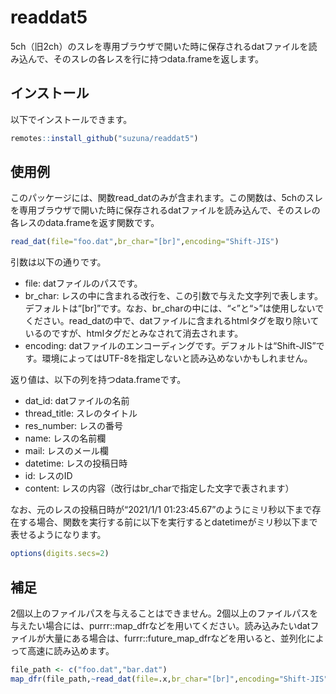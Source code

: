 
<!-- README.md is generated from README.Rmd. Please edit that file -->

# readdat5

5ch（旧2ch）のスレを専用ブラウザで開いた時に保存されるdatファイルを読み込んで、そのスレの各レスを行に持つdata.frameを返します。

<!-- badges: start -->

<!-- badges: end -->

## インストール

以下でインストールできます。

``` r
remotes::install_github("suzuna/readdat5")
```

## 使用例

このパッケージには、関数read\_datのみが含まれます。この関数は、5chのスレを専用ブラウザで開いた時に保存されるdatファイルを読み込んで、そのスレの各レスのdata.frameを返す関数です。

``` r
read_dat(file="foo.dat",br_char="[br]",encoding="Shift-JIS")
```

引数は以下の通りです。

  - file: datファイルのパスです。
  - br\_char:
    レスの中に含まれる改行を、この引数で与えた文字列で表します。デフォルトは“\[br\]”です。なお、br\_charの中には、“\<”と“\>”は使用しないでください。read\_datの中で、datファイルに含まれるhtmlタグを取り除いているのですが、htmlタグだとみなされて消去されます。
  - encoding:
    datファイルのエンコーディングです。デフォルトは“Shift-JIS”です。環境によってはUTF-8を指定しないと読み込めないかもしれません。

返り値は、以下の列を持つdata.frameです。

  - dat\_id: datファイルの名前
  - thread\_title: スレのタイトル
  - res\_number: レスの番号
  - name: レスの名前欄
  - mail: レスのメール欄
  - datetime: レスの投稿日時
  - id: レスのID
  - content: レスの内容（改行はbr\_charで指定した文字で表されます）

なお、元のレスの投稿日時が“2021/1/1
01:23:45.67”のようにミリ秒以下まで存在する場合、関数を実行する前に以下を実行するとdatetimeがミリ秒以下まで表せるようになります。

``` r
options(digits.secs=2)
```

## 補足

2個以上のファイルパスを与えることはできません。2個以上のファイルパスを与えたい場合には、purrr::map\_dfrなどを用いてください。読み込みたいdatファイルが大量にある場合は、furrr::future\_map\_dfrなどを用いると、並列化によって高速に読み込めます。

``` r
file_path <- c("foo.dat","bar.dat")
map_dfr(file_path,~read_dat(file=.x,br_char="[br]",encoding="Shift-JIS"))
```
